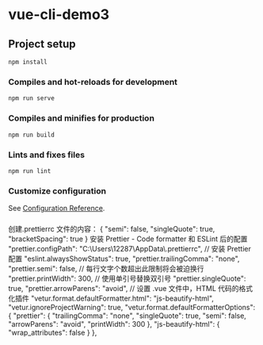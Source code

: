 # vue-cli-demo3

## Project setup

```
npm install
```

### Compiles and hot-reloads for development

```
npm run serve
```

### Compiles and minifies for production

```
npm run build
```

### Lints and fixes files

```
npm run lint
```

### Customize configuration

See [Configuration Reference](https://cli.vuejs.org/config/).

###

创建.prettierrc 文件的内容：
{
"semi": false,
"singleQuote": true,
"bracketSpacing": true
}
安装 Prettier - Code formatter 和 ESLint 后的配置
"prettier.configPath": "C:\\Users\\12287\\AppData\\.prettierrc",
// 安装 Prettier 配置
"eslint.alwaysShowStatus": true,
"prettier.trailingComma": "none",
"prettier.semi": false,
// 每行文字个数超出此限制将会被迫换行
"prettier.printWidth": 300,
// 使用单引号替换双引号
"prettier.singleQuote": true,
"prettier.arrowParens": "avoid",
// 设置 .vue 文件中，HTML 代码的格式化插件
"vetur.format.defaultFormatter.html": "js-beautify-html",
"vetur.ignoreProjectWarning": true,
"vetur.format.defaultFormatterOptions": {
"prettier": {
"trailingComma": "none",
"singleQuote": true,
"semi": false,
"arrowParens": "avoid",
"printWidth": 300
},
"js-beautify-html": {
"wrap_attributes": false
}
},
